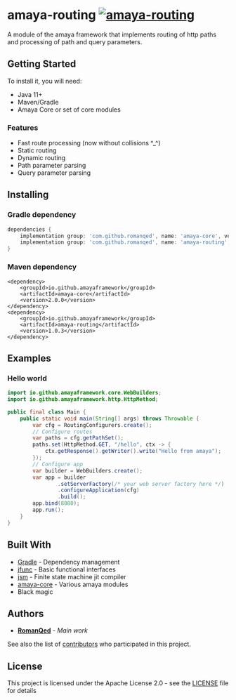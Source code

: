 # amaya-routing [![amaya-routing](https://img.shields.io/maven-central/v/io.github.amayaframework/amaya-routing?color=blue)](https://repo1.maven.org/maven2/io/github/amayaframework/amaya-routing)

A module of the amaya framework that implements routing of http paths
and processing of path and query parameters.

## Getting Started

To install it, you will need:

* Java 11+
* Maven/Gradle
* Amaya Core or set of core modules

### Features

* Fast route processing (now without collisions ^_^)
* Static routing
* Dynamic routing
* Path parameter parsing
* Query parameter parsing

## Installing

### Gradle dependency

```Groovy
dependencies {
    implementation group: 'com.github.romanqed', name: 'amaya-core', version: '2.0.0'
    implementation group: 'com.github.romanqed', name: 'amaya-routing', version: '1.0.3'
}
```

### Maven dependency

```
<dependency>
    <groupId>io.github.amayaframework</groupId>
    <artifactId>amaya-core</artifactId>
    <version>2.0.0</version>
</dependency>
<dependency>
    <groupId>io.github.amayaframework</groupId>
    <artifactId>amaya-routing</artifactId>
    <version>1.0.3</version>
</dependency>
```

## Examples

### Hello world

```Java
import io.github.amayaframework.core.WebBuilders;
import io.github.amayaframework.http.HttpMethod;

public final class Main {
    public static void main(String[] args) throws Throwable {
        var cfg = RoutingConfigurers.create();
        // Configure routes
        var paths = cfg.getPathSet();
        paths.set(HttpMethod.GET, "/hello", ctx -> {
            ctx.getResponse().getWriter().write("Hello from amaya");
        });
        // Configure app
        var builder = WebBuilders.create();
        var app = builder
                .setServerFactory(/* your web server factory here */)
                .configureApplication(cfg)
                .build();
        app.bind(8080);
        app.run();
    }
}

```

## Built With

* [Gradle](https://gradle.org) - Dependency management
* [jfunc](https://github.com/RomanQed/jfunc) - Basic functional interfaces
* [jsm](https://github.com/RomanQed/jsm) - Finite state machine jit compiler
* [amaya-core](https://github.com/AmayaFramework/amaya-core) - Various amaya modules
* Black magic

## Authors

* **[RomanQed](https://github.com/RomanQed)** - *Main work*

See also the list of [contributors](https://github.com/AmayaFramework/amaya-jetty/contributors)
who participated in this project.

## License

This project is licensed under the Apache License 2.0 - see the [LICENSE](LICENSE) file for details
